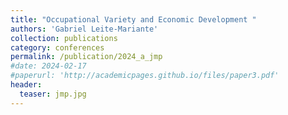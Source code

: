 ```yaml
---
title: "Occupational Variety and Economic Development "
authors: 'Gabriel Leite-Mariante'
collection: publications
category: conferences
permalink: /publication/2024_a_jmp
#date: 2024-02-17
#paperurl: 'http://academicpages.github.io/files/paper3.pdf'
header:
  teaser: jmp.jpg
---
```

